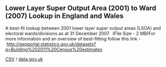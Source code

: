 ## Lower Layer Super Output Area (2001) to Ward (2007) Lookup in England and Wales

A best-fit lookup between 2001 lower layer super output areas (LSOA) and electoral wards/divisions as at 31 December 2007.  (File Size - 2 MB)For more information and an overview of best-fitting follow this link - http://geoportal.statistics.gov.uk/datasets?q=Building%202011%20Census%20estimates

[CSV](../csv/120.csv) / [data.gov.uk](https://data.gov.uk/dataset/7536b825-48b6-4013-aaa5-185753f6da7b/lower-layer-super-output-area-2001-to-ward-2007-lookup-in-england-and-wales)

